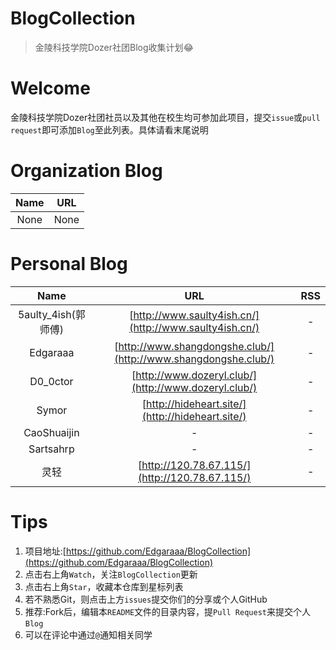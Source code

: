 # BlogCollection
> 金陵科技学院Dozer社团Blog收集计划😂

# Welcome

金陵科技学院Dozer社团社员以及其他在校生均可参加此项目，提交```issue```或```pull request```即可添加```Blog```至此列表。具体请看末尾说明

# Organization Blog

| Name | URL  |
| :--: | :--: |
| None | None |

# Personal Blog

|        Name         |                             URL                              | RSS  |
| :-----------------: | :----------------------------------------------------------: | :--: |
| 5aulty_4ish(郭师傅) |    [http://www.saulty4ish.cn/](http://www.saulty4ish.cn/)    |  -   |
|      Edgaraaa       | [http://www.shangdongshe.club/](http://www.shangdongshe.club/) |  -   |
|      D0_0ctor       |     [http://www.dozeryl.club/](http://www.dozeryl.club/)     |  -   |
|        Symor        |       [http://hideheart.site/](http://hideheart.site/)       |  -   |
|     CaoShuaijin     |                              -                               |  -   |
|      Sartsahrp      |                              -                               |  -   |
|        灵轻         |        [http://120.78.67.115/](http://120.78.67.115/)        |  -   |

# Tips

1. 项目地址:[https://github.com/Edgaraaa/BlogCollection](https://github.com/Edgaraaa/BlogCollection)
2. 点击右上角```Watch```，关注```BlogCollection```更新
3. 点击右上角```Star```，收藏本仓库到星标列表
4. 若不熟悉Git，则点击上方```issues```提交你们的分享或个人GitHub
5. 推荐:Fork后，编辑本```README```文件的目录内容，提```Pull Request```来提交个人```Blog```
6. 可以在评论中通过```@```通知相关同学

